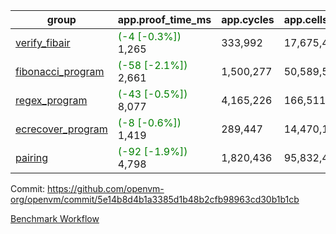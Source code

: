 | group | app.proof_time_ms | app.cycles | app.cells_used | leaf.proof_time_ms | leaf.cycles | leaf.cells_used |
| -- | -- | -- | -- | -- | -- | -- |
| [verify_fibair](https://github.com/openvm-org/openvm/blob/benchmark-results/benchmarks-pr/1592/verify_fibair-5e14b8d4b1a3385d1b48b2cfb98963cd30b1b1cb.md) |<span style='color: green'>(-4 [-0.3%])</span> 1,265 |  333,992 |  17,675,498 |- | - | - |
| [fibonacci_program](https://github.com/openvm-org/openvm/blob/benchmark-results/benchmarks-pr/1592/fibonacci-5e14b8d4b1a3385d1b48b2cfb98963cd30b1b1cb.md) |<span style='color: green'>(-58 [-2.1%])</span> 2,661 |  1,500,277 |  50,589,503 |- | - | - |
| [regex_program](https://github.com/openvm-org/openvm/blob/benchmark-results/benchmarks-pr/1592/regex-5e14b8d4b1a3385d1b48b2cfb98963cd30b1b1cb.md) |<span style='color: green'>(-43 [-0.5%])</span> 8,077 |  4,165,226 |  166,511,152 |- | - | - |
| [ecrecover_program](https://github.com/openvm-org/openvm/blob/benchmark-results/benchmarks-pr/1592/ecrecover-5e14b8d4b1a3385d1b48b2cfb98963cd30b1b1cb.md) |<span style='color: green'>(-8 [-0.6%])</span> 1,419 |  289,447 |  14,470,186 |- | - | - |
| [pairing](https://github.com/openvm-org/openvm/blob/benchmark-results/benchmarks-pr/1592/pairing-5e14b8d4b1a3385d1b48b2cfb98963cd30b1b1cb.md) |<span style='color: green'>(-92 [-1.9%])</span> 4,798 |  1,820,436 |  95,832,407 |- | - | - |


Commit: https://github.com/openvm-org/openvm/commit/5e14b8d4b1a3385d1b48b2cfb98963cd30b1b1cb

[Benchmark Workflow](https://github.com/openvm-org/openvm/actions/runs/14543370774)
